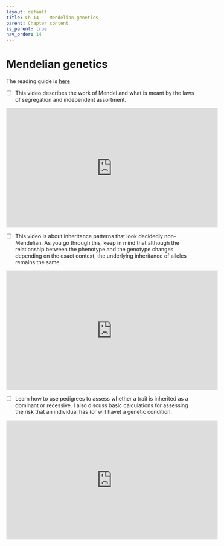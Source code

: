 ```yaml
---
layout: default
title: Ch 14 -- Mendelian genetics
parent: Chapter content
is_parent: true
nav_order: 14
---
```


# Mendelian genetics

The reading guide is [here](ch14_rg.html)

- [ ] This video describes the work of Mendel and what is meant by the laws of segregation and independent assortment.
<iframe width="560" height="315" src="https://www.youtube.com/embed/Ba03cgpGB1Y" frameborder="0" allow="accelerometer; autoplay; clipboard-write; encrypted-media; gyroscope; picture-in-picture" allowfullscreen></iframe>


- [ ] This video is about inheritance patterns that look decidedly non-Mendelian. As you go through this, keep in mind that although the relationship between the phenotype and the genotype changes depending on the exact context, the underlying inheritance of alleles remains the same.
<iframe width="560" height="315" src="https://www.youtube.com/embed/795i90bFpXk" frameborder="0" allow="accelerometer; autoplay; clipboard-write; encrypted-media; gyroscope; picture-in-picture" allowfullscreen></iframe>


- [ ] Learn how to use pedigrees to assess whether a trait is inherited as a dominant or recessive. I also discuss basic calculations for assessing the risk that an individual has (or will have) a genetic condition.
<iframe width="560" height="315" src="https://www.youtube.com/embed/Z5VHwT4VDE8" frameborder="0" allow="accelerometer; autoplay; clipboard-write; encrypted-media; gyroscope; picture-in-picture" allowfullscreen></iframe>
